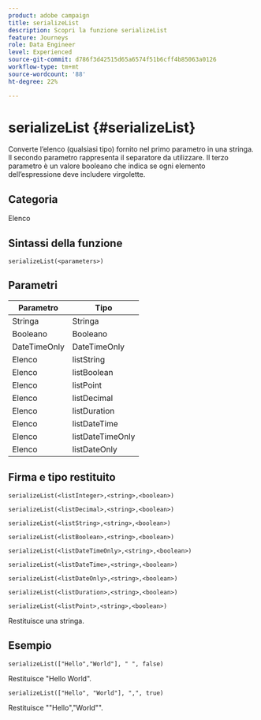```yaml
---
product: adobe campaign
title: serializeList
description: Scopri la funzione serializeList
feature: Journeys
role: Data Engineer
level: Experienced
source-git-commit: d786f3d42515d65a6574f51b6cff4b85063a0126
workflow-type: tm+mt
source-wordcount: '88'
ht-degree: 22%

---
```


# serializeList {#serializeList}

Converte l’elenco (qualsiasi tipo) fornito nel primo parametro in una stringa. Il secondo parametro rappresenta il separatore da utilizzare. Il terzo parametro è un valore booleano che indica se ogni elemento dell’espressione deve includere virgolette.

## Categoria

Elenco

## Sintassi della funzione

`serializeList(<parameters>)`

## Parametri

| Parametro | Tipo |
|-----------|------------------|
| Stringa | Stringa |
| Booleano | Booleano |
| DateTimeOnly | DateTimeOnly |
| Elenco | listString |
| Elenco | listBoolean |
| Elenco | listPoint |
| Elenco | listDecimal |
| Elenco | listDuration |
| Elenco | listDateTime |
| Elenco | listDateTimeOnly |
| Elenco | listDateOnly |

## Firma e tipo restituito

`serializeList(<listInteger>,<string>,<boolean>)`

`serializeList(<listDecimal>,<string>,<boolean>)`

`serializeList(<listString>,<string>,<boolean>)`

`serializeList(<listBoolean>,<string>,<boolean>)`

`serializeList(<listDateTimeOnly>,<string>,<boolean>)`

`serializeList(<listDateTime>,<string>,<boolean>)`

`serializeList(<listDateOnly>,<string>,<boolean>)`

`serializeList(<listDuration>,<string>,<boolean>)`

`serializeList(<listPoint>,<string>,<boolean>)`

Restituisce una stringa.

## Esempio

`serializeList(["Hello","World"], " ", false)`

Restituisce &quot;Hello World&quot;.

`serializeList(["Hello", "World"], ",", true)`

Restituisce &quot;&quot;Hello&quot;,&quot;World&quot;&quot;.

